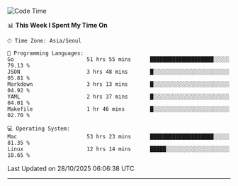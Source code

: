 <!---
[![JS's LinkedIn](https://img.shields.io/badge/LinkedIn-blue?style=for-the-badge&logo=linkedin)](https://www.linkedin.com/in/jaeseung-lee-5a2a32139/) 
[![JS's Notion](https://img.shields.io/badge/Notion-black?style=for-the-badge&logo=notion)](https://bit.ly/ljswiki1) <br><br>
-->
<!-- ![JS's GitHub stats](https://github-readme-stats-lemon-five.vercel.app/api?username=tkxkd0159&hide=contribs,prs,stars,issues&show_icons=true&theme=react&include_all_commits=true)   -->
<!-- ![Top Langs](https://github-readme-stats-lemon-five.vercel.app/api/top-langs/?username=tkxkd0159&layout=compact&hide=jupyter%20notebook,scss,html,css&langs_count=10)  -->


<!--START_SECTION:waka-->
![Code Time](http://img.shields.io/badge/Code%20Time-4%2C570%20hrs%2047%20mins-blue)

📊 **This Week I Spent My Time On** 

```text
🕑︎ Time Zone: Asia/Seoul

💬 Programming Languages: 
Go                       51 hrs 55 mins      ████████████████████░░░░░   79.13 % 
JSON                     3 hrs 48 mins       █░░░░░░░░░░░░░░░░░░░░░░░░   05.81 % 
Markdown                 3 hrs 13 mins       █░░░░░░░░░░░░░░░░░░░░░░░░   04.92 % 
YAML                     2 hrs 37 mins       █░░░░░░░░░░░░░░░░░░░░░░░░   04.01 % 
Makefile                 1 hr 46 mins        █░░░░░░░░░░░░░░░░░░░░░░░░   02.70 % 

💻 Operating System: 
Mac                      53 hrs 23 mins      ████████████████████░░░░░   81.35 % 
Linux                    12 hrs 14 mins      █████░░░░░░░░░░░░░░░░░░░░   18.65 % 
```


 Last Updated on 28/10/2025 06:06:38 UTC
<!--END_SECTION:waka-->

---
<!---
<a href="https://github.com/tkxkd0159/books">
  <img align="center" src="https://github-readme-stats-lemon-five.vercel.app/api/pin/?username=tkxkd0159&repo=books&theme=react" />
</a>
-->

<!---
- 🔭 I’m currently working on ...
- 🌱 I’m currently learning blockchain and distributed network
- 👯 I’m looking to collaborate on ...
- 🤔 I’m looking for help with ...
- 💬 Ask me about ...
- 📫 How to reach me: ...
- 😄 Pronouns: ...
- ⚡ Fun fact: ...
-->
